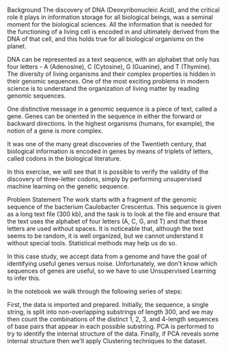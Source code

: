 Background
The discovery of DNA (Deoxyribonucleic Acid), and the critical role it plays in information storage for all biological beings, was a seminal moment for the biological sciences. All the information that is needed for the functioning of a living cell is encoded in and ultimately derived from the DNA of that cell, and this holds true for all biological organisms on the planet.

DNA can be represented as a text sequence, with an alphabet that only has four letters - A (Adenosine), C (Cytosine), G (Guanine), and T (Thymine). The diversity of living organisms and their complex properties is hidden in their genomic sequences. One of the most exciting problems in modern science is to understand the organization of living matter by reading genomic sequences.

One distinctive message in a genomic sequence is a piece of text, called a gene. Genes can be oriented in the sequence in either the forward or backward directions. In the highest organisms (humans, for example), the notion of a gene is more complex.

It was one of the many great discoveries of the Twentieth century, that biological information is encoded in genes by means of triplets of letters, called codons in the biological literature.

In this exercise, we will see that it is possible to verify the validity of the discovery of three-letter codons, simply by performing unsupervised machine learning on the genetic sequence.

Problem Statement
The work starts with a fragment of the genomic sequence of the bacterium Caulobacter Crescentus. This sequence is given as a long text file (300 kb), and the task is to look at the file and ensure that the text uses the alphabet of four letters (A, C, G, and T) and that these letters are used without spaces. It is noticeable that, although the text seems to be random, it is well organized, but we cannot understand it without special tools. Statistical methods may help us do so.

In this case study, we accept data from a genome and have the goal of identifying useful genes versus noise. Unfortunately, we don't know which sequences of genes are useful, so we have to use Unsupervised Learning to infer this.

In the notebook we walk through the following series of steps:

First, the data is imported and prepared. Initially, the sequence, a single string, is split into non-overlapping substrings of length 300, and we may then count the combinations of the distinct 1, 2, 3, and 4-length sequences of base pairs that appear in each possible substring.
PCA is performed to try to identify the internal structure of the data.
Finally, if PCA reveals some internal structure then we'll apply Clustering techniques to the dataset.
